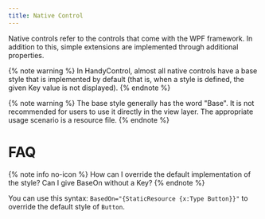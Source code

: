 ```yaml
---
title: Native Control
---
```


Native controls refer to the controls that come with the WPF framework. In addition to this, simple extensions are implemented through additional properties.

{% note warning %}
In HandyControl, almost all native controls have a base style that is implemented by default (that is, when a style is defined, the given Key value is not displayed).
{% endnote %}

{% note warning %}
The base style generally has the word "Base". It is not recommended for users to use it directly in the view layer. The appropriate usage scenario is a resource file.
{% endnote %}

# FAQ

{% note info no-icon %}
How can I override the default implementation of the style? Can I give BaseOn without a Key?
{% endnote %}

You can use this syntax: `BasedOn="{StaticResource {x:Type Button}}"` to override the default style of `Button`.